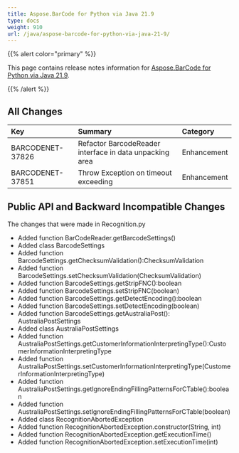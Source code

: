 ```yaml
---
title: Aspose.BarCode for Python via Java 21.9
type: docs
weight: 910
url: /java/aspose-barcode-for-python-via-java-21-9/
---
```


{{% alert color="primary" %}} 

This page contains release notes information for [Aspose.BarCode for Python via Java 21.9](https://downloads.aspose.com/barcode/pythonjava/new-releases/aspose.barcode-for-python-via-java-21.9/).

{{% /alert %}} 
## **All Changes**

|**Key**|**Summary**|**Category**|
| :- | :- | :- |
|BARCODENET-37826|Refactor BarcodeReader interface in data unpacking area|Enhancement|
|BARCODENET-37851|Throw Exception on timeout exceeding|Enhancement|

## **Public API and Backward Incompatible Changes**
The changes that were made in Recognition.py
- Added function BarCodeReader.getBarcodeSettings()
- Added class BarcodeSettings
- Added function BarcodeSettings.getChecksumValidation():ChecksumValidation
- Added function BarcodeSettings.setChecksumValidation(ChecksumValidation)
- Added function BarcodeSettings.getStripFNC():boolean
- Added function BarcodeSettings.setStripFNC(boolean)
- Added function BarcodeSettings.getDetectEncoding():boolean
- Added function BarcodeSettings.setDetectEncoding(boolean)
- Added function BarcodeSettings.getAustraliaPost(): AustraliaPostSettings
- Added class AustraliaPostSettings
- Added function AustraliaPostSettings.getCustomerInformationInterpretingType():CustomerInformationInterpretingType
- Added function AustraliaPostSettings.setCustomerInformationInterpretingType(CustomerInformationInterpretingType)
- Added function AustraliaPostSettings.getIgnoreEndingFillingPatternsForCTable():boolean
- Added function AustraliaPostSettings.setIgnoreEndingFillingPatternsForCTable(boolean)
- Added class RecognitionAbortedException
- Added function RecognitionAbortedException.constructor(String, int)
- Added function RecognitionAbortedException.getExecutionTime()
- Added function RecognitionAbortedException.setExecutionTime(int)
